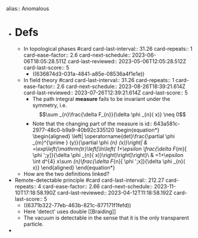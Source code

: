 alias:: Anomalous

- # Defs
	- In topological phases #card
	  card-last-interval:: 31.26
	  card-repeats:: 1
	  card-ease-factor:: 2.6
	  card-next-schedule:: 2023-06-06T18:05:28.511Z
	  card-last-reviewed:: 2023-05-06T12:05:28.512Z
	  card-last-score:: 5
		- ((636874d3-031a-4841-a85e-08536a4f1e1e))
	- In field theory #card
	  card-last-interval:: 31.26
	  card-repeats:: 1
	  card-ease-factor:: 2.6
	  card-next-schedule:: 2023-08-26T18:39:21.614Z
	  card-last-reviewed:: 2023-07-26T12:39:21.614Z
	  card-last-score:: 5
		- The path integral **measure** fails to be invariant under the symmetry, i.e.
		  $$\sum _{n}\frac{\delta F_{n}}{\delta \phi _{n}( x)} \neq 0$$
		- Note that the changing part of the measure is
		  id:: 643a581c-2977-48c0-b9a9-40b92c335120
		  \begin{equation*}
		  \begin{aligned}
		  \left| \operatorname{det}\frac{\partial \phi _{m}^{\prime } (y)}{\partial \phi _{n} (x)}\right|  & =\exp\left\{\mathrm{tr}\left[\ln\left( 1+\epsilon \frac{\delta F_{m}[ \phi ';y]}{\delta \phi _{n}( x)}\right)\right]\right\}\\
		   & =1+\epsilon \int d^{4} x\sum _{n}\frac{\delta F_{n}[ \phi ';x]}{\delta \phi _{n}( x)}
		  \end{aligned}
		  \end{equation*}
	- How are the two definitions linked?
- Remote-detectable principle #card
  card-last-interval:: 212.27
  card-repeats:: 4
  card-ease-factor:: 2.66
  card-next-schedule:: 2023-11-10T17:18:58.190Z
  card-last-reviewed:: 2023-04-12T11:18:58.192Z
  card-last-score:: 5
	- ((6371b322-77eb-463b-821c-877171f1fefd))
	- Here 'detect' uses double [[Braiding]]
	- The vacuum is detectable in the sense that it is the only transparent particle.
-